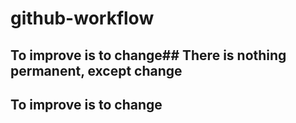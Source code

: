 # github-workflow
## To improve is to change## There is nothing permanent, except change
## To improve is to change

